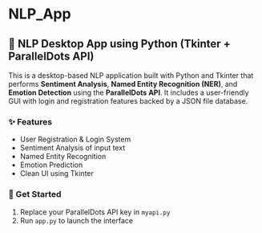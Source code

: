 # NLP_App

## 🧠 NLP Desktop App using Python (Tkinter + ParallelDots API)

This is a desktop-based NLP application built with Python and Tkinter that performs **Sentiment Analysis**, **Named Entity Recognition (NER)**, and **Emotion Detection** using the **ParallelDots API**. It includes a user-friendly GUI with login and registration features backed by a JSON file database.

### ✨ Features

* User Registration & Login System
* Sentiment Analysis of input text
* Named Entity Recognition
* Emotion Prediction
* Clean UI using Tkinter

### 🚀 Get Started

1. Replace your ParallelDots API key in `myapi.py`
2. Run `app.py` to launch the interface

